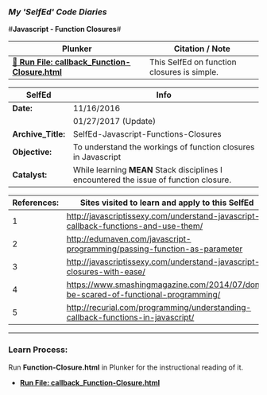 ### **_My 'SelfEd' Code Diaries_**
#**Javascript - Function Closures**#

Plunker | Citation / Note
----------------------------------------------------------------------------------------------------|-------------------------------------
[**:small_blue_diamond: Run File: callback_Function-Closure.html**](https://plnkr.co/edit/vaAyx2nm6eVaW3rhJUy5?p=preview) | This SelfEd on function closures is simple. 

**SelfEd**          |  **Info** 
------------------- | ------------------------------------------------------------------------
**Date:**           | 11/16/2016 
                    | 01/27/2017 (Update)
**Archive_Title:**  | SelfEd-Javascript-Functions-Closures
**Objective:**      | To understand the workings of function closures in Javascript
**Catalyst:**       | While learning **MEAN** Stack disciplines I encountered the issue of function closure. 


**References:**       | **Sites visited to learn and apply to this SelfEd**
----------------------|-----------------------
1                     | http://javascriptissexy.com/understand-javascript-callback-functions-and-use-them/
2                     | http://edumaven.com/javascript-programming/passing-function-as-parameter
3                     | http://javascriptissexy.com/understand-javascript-closures-with-ease/
4                     | https://www.smashingmagazine.com/2014/07/dont-be-scared-of-functional-programming/
5                     | http://recurial.com/programming/understanding-callback-functions-in-javascript/

****
### **Learn Process:**

Run  **Function-Closure.html** in Plunker for the instructional reading of it.    
- **[Run File: callback_Function-Closure.html](https://plnkr.co/edit/vaAyx2nm6eVaW3rhJUy5?p=preview)**
